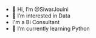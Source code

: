 - 👋 Hi, I’m @SiwarJouini
- 👀 I’m interested in Data
- I'm a Bi Consultant
- 🌱 I’m currently learning Python


<!---
SiwarJouini/SiwarJouini is a ✨ special ✨ repository because its `README.md` (this file) appears on your GitHub profile.
You can click the Preview link to take a look at your changes.
--->
